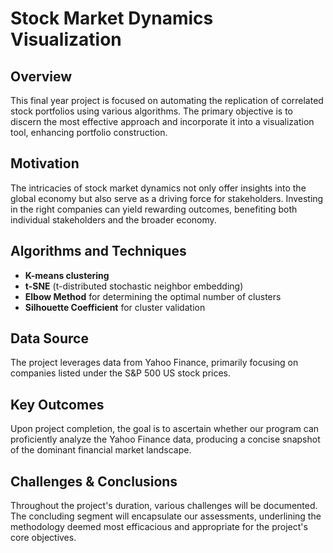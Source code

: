 # Stock Market Dynamics Visualization

## Overview

This final year project is focused on automating the replication of correlated stock portfolios using various algorithms. The primary objective is to discern the most effective approach and incorporate it into a visualization tool, enhancing portfolio construction.

## Motivation

The intricacies of stock market dynamics not only offer insights into the global economy but also serve as a driving force for stakeholders. Investing in the right companies can yield rewarding outcomes, benefiting both individual stakeholders and the broader economy.

## Algorithms and Techniques
- **K-means clustering**
- **t-SNE** (t-distributed stochastic neighbor embedding)
- **Elbow Method** for determining the optimal number of clusters
- **Silhouette Coefficient** for cluster validation 

## Data Source

The project leverages data from Yahoo Finance, primarily focusing on companies listed under the S&P 500 US stock prices.

## Key Outcomes

Upon project completion, the goal is to ascertain whether our program can proficiently analyze the Yahoo Finance data, producing a concise snapshot of the dominant financial market landscape.

## Challenges & Conclusions

Throughout the project's duration, various challenges will be documented. The concluding segment will encapsulate our assessments, underlining the methodology deemed most efficacious and appropriate for the project's core objectives.
